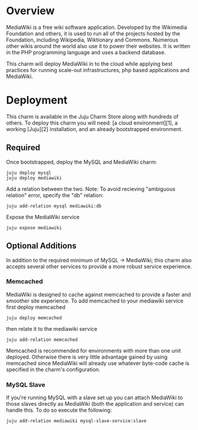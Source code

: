 # Overview

MediaWiki is a free wiki software application. Developed by the Wikimedia Foundation and others, it is used to run all of the projects
hosted by the Foundation, including Wikipedia, Wiktionary and Commons. Numerous other wikis around the world also use it to power their 
websites. It is written in the PHP programming language and uses a backend database.

This charm will deploy MediaWiki in to the cloud while applying best practices for running scale-out infrastructures, php based applications 
and MediaWiki.

# Deployment

This charm is available in the Juju Charm Store along with hundreds of others. To deploy this charm you will need: [a cloud environment][1], a working [Juju][2] 
installation, and an already bootstrapped environment.

## Required

Once bootstrapped, deploy the MySQL and MediaWiki charm:

    juju deploy mysql
    juju deploy mediawiki

Add a relation between the two. Note: To avoid recieving "ambiguous relation" error, specify the "db" relation:

    juju add-relation mysql mediawiki:db

Expose the MediaWiki service

    juju expose mediawiki

## Optional Additions

In addition to the required minimum of MySQL -> MediaWiki; this charm also accepts several other services to provide a more robust service experience.

### Memcached

MediaWiki is designed to cache against memcached to provide a faster and smoother site experience. To add memcached to your mediawiki service first 
deploy memcached

    juju deploy memcached

then relate it to the mediawiki service

    juju add-relation memcached

Memcached is recommended for environments with more than one unit deployed. Otherwise there is very little advantage gained by using memcached since 
MediaWiki will already use whatever byte-code cache is specified in the charm's configuration.

### MySQL Slave

If you're running MySQL with a slave set up you can attach MediaWiki to those slaves directly as MediaWiki (both the application and service) can handle this. To 
do so execute the following:

    juju add-relation mediawiki mysql-slave-service:slave



